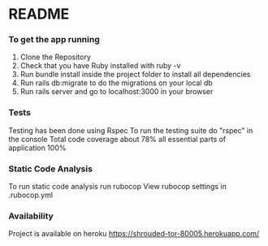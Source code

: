 # README

### To get the app running
 1. Clone the Repository
 2. Check that you have Ruby installed with ruby -v
 3. Run bundle install inside the project folder to install all dependencies
 4. Run rails db:migrate to do the migrations on your local db
 5. Run rails server and go to localhost:3000 in your browser
 ### Tests
 Testing has been done using Rspec
 To run the testing suite do "rspec" in the console
 Total code coverage about 78% all essential parts of application 100%
 ### Static Code Analysis
 To run static code analysis run rubocop
 View rubocop settings in .rubocop.yml
 ### Availability
 Project is available on heroku https://shrouded-tor-80005.herokuapp.com/

